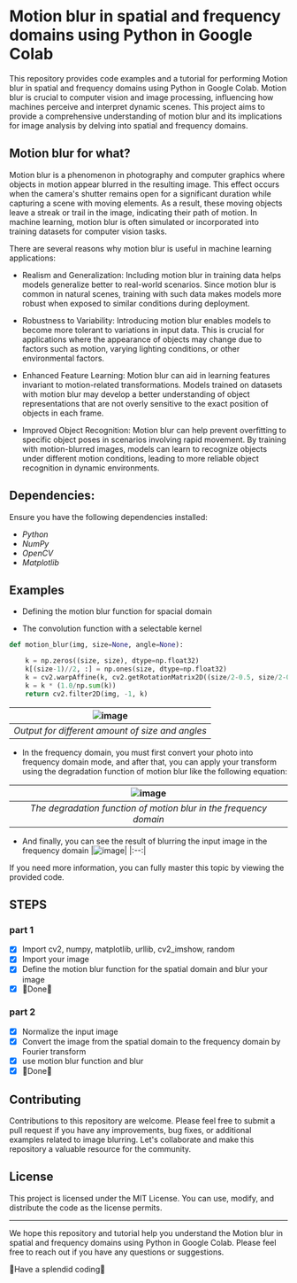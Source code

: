 # Motion blur in spatial and frequency domains using Python in Google Colab

This repository provides code examples and a tutorial for performing Motion blur in spatial and frequency domains using Python in Google Colab.
Motion blur is crucial to computer vision and image processing, influencing how machines perceive and interpret dynamic scenes. This project aims to provide a comprehensive understanding of motion blur and its implications for image analysis by delving into spatial and frequency domains.

## Motion blur for what?
Motion blur is a phenomenon in photography and computer graphics where objects in motion appear blurred in the resulting image.
This effect occurs when the camera's shutter remains open for a significant duration while capturing a scene with moving elements.
As a result, these moving objects leave a streak or trail in the image, indicating their path of motion.
In machine learning, motion blur is often simulated or incorporated into training datasets for computer vision tasks. 

There are several reasons why motion blur is useful in machine learning applications:
* Realism and Generalization:
Including motion blur in training data helps models generalize better to real-world scenarios. Since motion blur is common in natural scenes, training with such data makes models more robust when exposed to similar conditions during deployment.

* Robustness to Variability: Introducing motion blur enables models to become more tolerant to variations in input data. This is crucial for applications where the appearance of objects may change due to factors such as motion, varying lighting conditions, or other environmental factors.

* Enhanced Feature Learning: Motion blur can aid in learning features invariant to motion-related transformations. Models trained on datasets with motion blur may develop a better understanding of object representations that are not overly sensitive to the exact position of objects in each frame.

* Improved Object Recognition: Motion blur can help prevent overfitting to specific object poses in scenarios involving rapid movement. By training with motion-blurred images, models can learn to recognize objects under different motion conditions, leading to more reliable object recognition in dynamic environments.

## Dependencies:
Ensure you have the following dependencies installed:

* *Python*
* *NumPy*
* *OpenCV*
* *Matplotlib*

## Examples
* Defining the motion blur function for spacial domain
- The convolution function with a selectable kernel
```python
def motion_blur(img, size=None, angle=None):

    k = np.zeros((size, size), dtype=np.float32)
    k[(size-1)//2, :] = np.ones(size, dtype=np.float32)
    k = cv2.warpAffine(k, cv2.getRotationMatrix2D((size/2-0.5, size/2-0.5), angle, 1.0), (size, size))
    k = k * (1.0/np.sum(k))
    return cv2.filter2D(img, -1, k) 

```

|![image](https://github.com/mohammadnabia/image-processing-fundamentals/assets/53332753/0007d319-4b3d-4573-beca-3fb6591aa03d)| 
|:--:| 
| *Output for different amount of size and angles* |

* In the frequency domain, you must first convert your photo into frequency domain mode, and after that, you can apply your transform using the degradation function of motion blur like the following equation:
 
|![image](https://github.com/mohammadnabia/image-processing-fundamentals/assets/53332753/ff6ff5fb-f0d8-4c42-b086-270849b910c5)| 
|:--:| 
| *The degradation function of motion blur in the frequency domain* |

* And finally, you can see the result of blurring the input image in the frequency domain
|![image](https://github.com/mohammadnabia/image-processing-fundamentals/assets/53332753/cb3238c6-7a05-4a4e-ba38-b35adc7fc3d9)| 
|:--:|

If you need more information, you can fully master this topic by viewing the provided code.


## STEPS
### part 1
- [x] Import cv2, numpy, matplotlib, urllib, cv2_imshow, random
- [x] Import your image
- [x] Define the motion blur function for the spatial domain and blur your image
- [x] 🏁Done🏁

### part 2
- [x] Normalize the input image
- [x] Convert the image from the spatial domain to the frequency domain by Fourier transform
- [x] use motion blur function and blur
- [x] 🏁Done🏁

## Contributing
Contributions to this repository are welcome. Please feel free to submit a pull request if you have any improvements, bug fixes, or additional examples related to image blurring. Let's collaborate and make this repository a valuable resource for the community.

## License
This project is licensed under the MIT License. You can use, modify, and distribute the code as the license permits.

- - -

We hope this repository and tutorial help you understand the Motion blur in spatial and frequency domains using Python in Google Colab. Please feel free to reach out if you have any questions or suggestions.

👾Have a splendid coding👾




